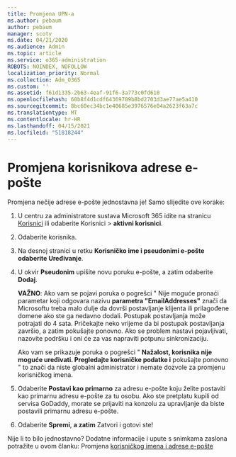 ```yaml
---
title: Promjena UPN-a
ms.author: pebaum
author: pebaum
manager: scotv
ms.date: 04/21/2020
ms.audience: Admin
ms.topic: article
ms.service: o365-administration
ROBOTS: NOINDEX, NOFOLLOW
localization_priority: Normal
ms.collection: Adm_O365
ms.custom: ''
ms.assetid: f61d1335-2b63-4eaf-91f6-3a773c0fd610
ms.openlocfilehash: 60b8f4d1cdf64369709b8bd2703d3ae77ae5a410
ms.sourcegitcommit: 8bc60ec34bc1e40685e3976576e04a2623f63a7c
ms.translationtype: MT
ms.contentlocale: hr-HR
ms.lasthandoff: 04/15/2021
ms.locfileid: "51818244"
---
```

# <a name="change-a-users-email-address"></a>Promjena korisnikova adrese e-pošte

Promjena nečije adrese e-pošte jednostavna je! Samo slijedite ove korake:
  
1. U centru za administratore sustava Microsoft 365 idite na stranicu [Korisnici](https://go.microsoft.com/fwlink/p/?linkid=834822) ili odaberite Korisnici  \> **aktivni korisnici**.
    
2. Odaberite korisnika.
    
3. Na desnoj stranici u retku **Korisničko ime i pseudonimi e-pošte** **odaberite Uređivanje**.
    
4. U okvir **Pseudonim** upišite novu poruku e-pošte, a zatim odaberite **Dodaj**.
    
    **VAŽNO**: Ako vam se pojavi poruka o pogrešci " Nije moguće pronaći parametar koji odgovara nazivu **parametra "EmailAddresses"** znači da Microsoftu treba malo dulje da dovrši postavljanje klijenta ili prilagođene domene ako ste ga nedavno dodali. Postupak postavljanja može potrajati do 4 sata. Pričekajte neko vrijeme da bi postupak postavljanja završio, a zatim pokušajte ponovno. Ako se problem nastavi pojavljivati, nazovite podršku i oni će za vas napraviti potpunu sinkronizaciju.
    
    Ako vam se prikazuje poruka o pogrešci " **Nažalost, korisnika nije moguće uređivati. Pregledajte korisničke podatke i** pokušajte ponovno " to znači da niste globalni administrator i nemate dozvole za promjenu korisničkog imena.
    
5. Odaberite **Postavi kao primarno** za adresu e-pošte koju želite postaviti kao primarnu adresu e-pošte za tu osobu. Ako ste pretplatu kupili od servisa GoDaddy, morate se prijaviti na konzolu za upravljanje da biste postavili primarnu adresu e-pošte. 
    
6. Odaberite **Spremi**, **a zatim** Zatvori i gotovi ste!
    
Nije li to bilo jednostavno? Dodatne informacije i upute s snimkama zaslona potražite u ovom članku: Promjena [korisničkog imena i adrese e-pošte](https://docs.microsoft.com/microsoft-365/admin/add-users/change-a-user-name-and-email-address)
  

